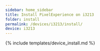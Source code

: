 ```yaml
---
sidebar: home_sidebar
title: Install PixelExperience on i3213
folder: install
permalink: /devices/i3213/install/
device: i3213
---
```

{% include templates/device_install.md %}

